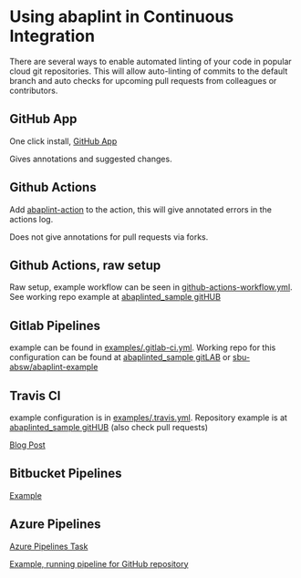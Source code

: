 # Using abaplint in Continuous Integration

There are several ways to enable automated linting of your code in popular cloud git repositories. This will allow auto-linting of commits to the default branch and auto checks for upcoming pull requests from colleagues or contributors.

## GitHub App
One click install, [GitHub App](https://github.com/marketplace/abaplint)

Gives annotations and suggested changes.

## Github Actions
Add [abaplint-action](https://github.com/abaplint/actions-abaplint) to the action, this will give annotated errors in the actions log.

Does not give annotations for pull requests via forks.

## Github Actions, raw setup
Raw setup, example workflow can be seen in [github-actions-workflow.yml](examples/github-actions-workflow.yml). See working repo example at [abaplinted_sample gitHUB](https://github.com/sbcgua/abaplinted_sample)

## Gitlab Pipelines
example can be found in [examples/.gitlab-ci.yml](examples/.gitlab-ci.yml). Working repo for this configuration can be found at [abaplinted_sample gitLAB](https://gitlab.com/atsybulsky/abaplinted_sample)
or [sbu-absw/abaplint-example](https://gitlab.com/sbu-absw/abaplint-example)

## Travis CI
example configuration is in [examples/.travis.yml](examples/.travis.yml). Repository example is at [abaplinted_sample gitHUB](https://github.com/sbcgua/abaplinted_sample) (also check pull requests)

[Blog Post](https://blogs.sap.com/2018/12/25/automatic-checking-of-your-abap-code-in-githubgitlab-with-ci-and-abaplint/)

## Bitbucket Pipelines
[Example](https://bitbucket.org/larshp/abaplint_pipeline)

## Azure Pipelines
[Azure Pipelines Task](https://marketplace.visualstudio.com/items?itemName=heliconialabs.abaplint)

[Example, running pipeline for GitHub repository](https://github.com/abaplint/azure-devops-example)
